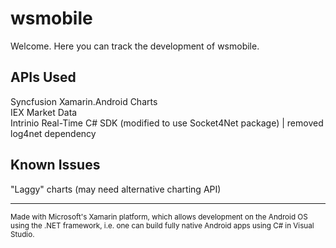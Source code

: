 # wsmobile

Welcome. Here you can track the development of wsmobile.
<!-- "Built on the Xamarin.Android platform, wsmobile (name TBD) is meant to be a new way of looking at the market, with a more transparent and intuitive UI." -->

## APIs Used

Syncfusion Xamarin.Android Charts<br>
IEX Market Data<br>
Intrinio Real-Time C# SDK (modified to use Socket4Net package) | removed log4net dependency<br>

## Known Issues

"Laggy" charts (may need alternative charting API)

<hr>

<sup>Made with Microsoft's Xamarin platform, which allows development on the Android OS using the .NET framework, i.e. one can build fully native Android apps using C# in Visual Studio.</sup>
